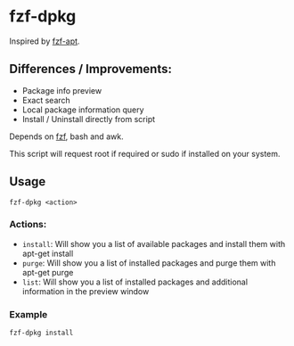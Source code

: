 # fzf-dpkg

Inspired by [fzf-apt](https://github.com/krickelkrakel/fzf-apt).

## Differences / Improvements:

- Package info preview
- Exact search
- Local package information query
- Install / Uninstall directly from script

Depends on [fzf](https://github.com/junegunn/fzf), bash and awk.

This script will request root if required or sudo if installed on your system.

## Usage

`fzf-dpkg <action>`

### Actions:
- `install`: Will show you a list of available packages and install them with apt-get install
- `purge`: Will show you a list of installed packages and purge them with apt-get purge
- `list`: Will show you a list of installed packages and additional information in the preview window

### Example

`fzf-dpkg install`
